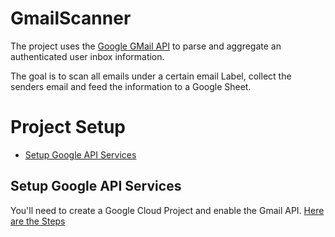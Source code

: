 # GmailScanner

The project uses the [Google GMail API](https://developers.google.com/gmail/api/)
to parse and aggregate an authenticated user inbox information. 

The goal is to scan all emails under a certain email Label, collect the senders email and
feed the information to a Google Sheet.

# Project Setup
  - [Setup Google API Services](#Setup-Google-API-Services)


## Setup Google API Services
You'll need to create a Google Cloud Project and enable the Gmail API. [Here are the Steps](./setup_google.md)


  
   